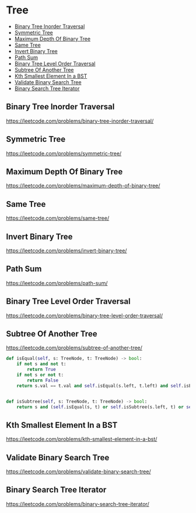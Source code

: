 # Tree

+ [Binary Tree Inorder Traversal](#binary-tree-inorder-traversal)
+ [Symmetric Tree](#symmetric-tree)
+ [Maximum Depth Of Binary Tree](#maximum-depth-of-binary-tree)
+ [Same Tree](#same-tree)
+ [Invert Binary Tree](#invert-binary-tree)
+ [Path Sum](#path-sum)
+ [Binary Tree Level Order Traversal](#binary-tree-level-order-traversal)
+ [Subtree Of Another Tree](#subtree-of-another-tree)
+ [Kth Smallest Element In a BST](#kth-smallest-element-in-a-bst)
+ [Validate Binary Search Tree](#validate-binary-search-tree)
+ [Binary Search Tree Iterator](#binary-search-tree-iterator)


## Binary Tree Inorder Traversal

https://leetcode.com/problems/binary-tree-inorder-traversal/



## Symmetric Tree

https://leetcode.com/problems/symmetric-tree/



## Maximum Depth Of Binary Tree

https://leetcode.com/problems/maximum-depth-of-binary-tree/



## Same Tree

https://leetcode.com/problems/same-tree/



## Invert Binary Tree

https://leetcode.com/problems/invert-binary-tree/



## Path Sum

https://leetcode.com/problems/path-sum/



## Binary Tree Level Order Traversal

https://leetcode.com/problems/binary-tree-level-order-traversal/



## Subtree Of Another Tree

https://leetcode.com/problems/subtree-of-another-tree/
```python
def isEqual(self, s: TreeNode, t: TreeNode) -> bool:
    if not s and not t:
        return True
    if not s or not t:
        return False
    return s.val == t.val and self.isEqual(s.left, t.left) and self.isEqual(s.right, t.right)


def isSubtree(self, s: TreeNode, t: TreeNode) -> bool:
    return s and (self.isEqual(s, t) or self.isSubtree(s.left, t) or self.isSubtree(s.right, t))
```


## Kth Smallest Element In a BST

https://leetcode.com/problems/kth-smallest-element-in-a-bst/


## Validate Binary Search Tree

https://leetcode.com/problems/validate-binary-search-tree/


## Binary Search Tree Iterator

https://leetcode.com/problems/binary-search-tree-iterator/


